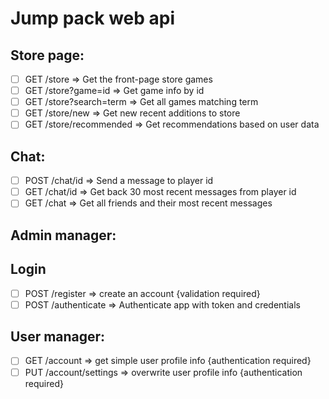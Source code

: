 # Jump pack web api
## Store page:
- [ ] GET /store => Get the front-page store games
- [ ] GET /store?game=id => Get game info by id
- [ ] GET /store?search=term => Get all games matching term
- [ ] GET /store/new => Get new recent additions to store
- [ ] GET /store/recommended => Get recommendations based on user data
## Chat:
- [ ] POST /chat/id => Send a message to player id
- [ ] GET  /chat/id => Get back 30 most recent messages from player id
- [ ] GET  /chat => Get all friends and their most recent messages
## Admin manager:
## Login
- [ ] POST /register => create an account {validation required}
- [ ] POST /authenticate => Authenticate app with token and credentials
## User manager:
- [ ] GET /account => get simple user profile info {authentication required}
- [ ] PUT /account/settings => overwrite user profile info {authentication required}  
